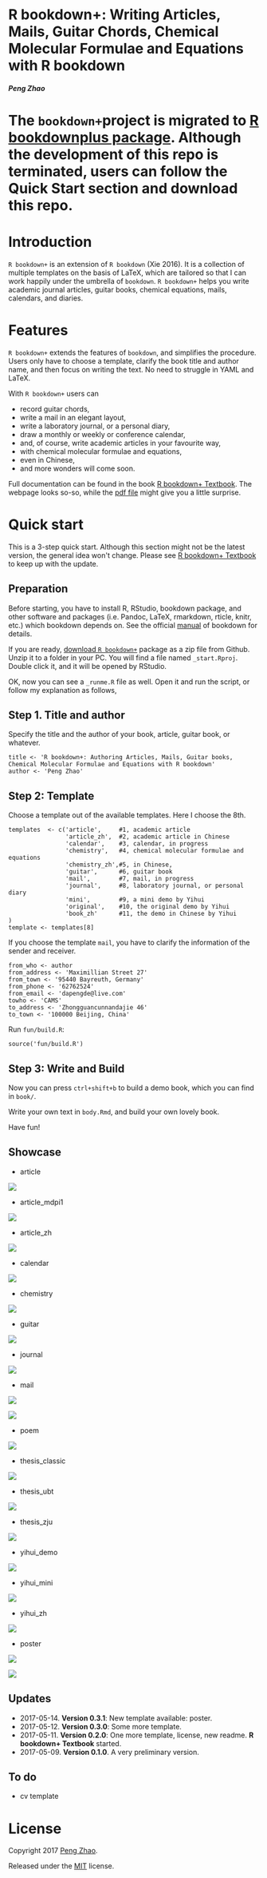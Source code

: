 
R bookdown+: Writing Articles, Mails, Guitar Chords, Chemical Molecular Formulae and Equations with R bookdown
==============================================================================================================

#### *Peng Zhao*

# **The `bookdown+`project is migrated to [R bookdownplus package](https://github.com/pzhaonet/bookdownplus). Although the development of this repo is terminated, users can follow the Quick Start section and download this repo.**

# Introduction

`R bookdown+` is an extension of `R bookdown` (Xie 2016). It is a collection of
multiple templates on the basis of LaTeX, which are tailored so that I can work happily under the umbrella of `bookdown`. `R bookdown+` helps you write academic journal articles, guitar books, chemical equations, mails, calendars, and diaries.

# Features

`R bookdown+` extends the features of `bookdown`, and simplifies the procedure. Users only have to choose a template, clarify the book title and author name, and then focus on writing the text. No need to struggle in YAML and LaTeX. 

With `R bookdown+` users can

-   record guitar chords,
-   write a mail in an elegant layout,
-   write a laboratory journal, or a personal diary,
-   draw a monthly or weekly or conference calendar,
-   and, of course, write academic articles in your favourite way,
-   with chemical molecular formulae and equations,
-   even in Chinese,
-   and more wonders will come soon.

Full documentation can be found in the book [R bookdown+ Textbook](https://bookdown.org/baydap/bookdown-plus). The webpage looks so-so, while the [pdf file](https://bookdown.org/baydap/bookdown-plus/bookdown-plus.pdf) might give you a little surprise.  

# Quick start

This is a 3-step quick start. Although this section might not be the latest version, the general idea won't change. Please see [R bookdown+ Textbook](https://bookdown.org/baydap/bookdown) to keep up with the update.

## Preparation

Before starting, you have to install R, RStudio, bookdown package, and
other software and packages (i.e. Pandoc, LaTeX, rmarkdown, rticle,
knitr, etc.) which bookdown depends on. See the official [manual](https://bookdown.org/yihui/bookdown/) of
bookdown for details.

If you are ready, [download
`R bookdown+`](https://github.com/pzhaonet/bookdown-plus/archive/master.zip)
package as a zip file from Github. Unzip it to a folder in your PC. You
will find a file named `_start.Rproj`. Double click it, and it will be
opened by RStudio.

OK, now you can see a `_runme.R` file as well. Open it and run the
script, or follow my explanation as follows,

## Step 1. Title and author

Specify the title and the author of your book, article, guitar book, or
whatever.

``` {.r}
title <- 'R bookdown+: Authoring Articles, Mails, Guitar books, Chemical Molecular Formulae and Equations with R bookdown'
author <- 'Peng Zhao'
```

## Step 2: Template

Choose a template out of the available templates. Here I choose the 8th.

``` {.r}
templates  <- c('article',     #1, academic article
                'article_zh',  #2, academic article in Chinese
                'calendar',    #3, calendar, in progress
                'chemistry',   #4, chemical molecular formulae and equations
                'chemistry_zh',#5, in Chinese,
                'guitar',      #6, guitar book
                'mail',        #7, mail, in progress
                'journal',     #8, laboratory journal, or personal diary
                'mini',        #9, a mini demo by Yihui
                'original',    #10, the original demo by Yihui
                'book_zh'      #11, the demo in Chinese by Yihui
)
template <- templates[8]
```

If you choose the template `mail`, you have to clarify the information
of the sender and receiver.

``` {.r}
from_who <- author
from_address <- 'Maximillian Street 27'
from_town <- '95440 Bayreuth, Germany'
from_phone <- '62762524'
from_email <- 'dapengde@live.com'
towho <- 'CAMS'
to_address <- 'Zhongguancunnandajie 46'
to_town <- '100000 Beijing, China'
```

Run `fun/build.R`:

``` {.r}
source('fun/build.R')
```

## Step 3: Write and Build

Now you can press `ctrl+shift+b` to build a demo book, which you can
find in `book/`.

Write your own text in `body.Rmd`, and build your own lovely book.

Have fun!


## Showcase

- article

![](showcase/bookdown+article.jpg)

- article_mdpi1

![](showcase/bookdown+article_mdpi.jpg)

- article_zh

![](showcase/bookdown+article_zh.jpg)

- calendar

![](showcase/bookdown+calendar.jpg)

- chemistry

![](showcase/bookdown+chemistry.jpg)

- guitar

![](showcase/bookdown+guitar.jpg)

- journal

![](showcase/bookdown+journal.jpg)

- mail

![](showcase/bookdown+mail.jpg)

![](showcase/bookdown+mail2.png)

- poem

![](showcase/bookdown+poem.jpg)

- thesis_classic

![](showcase/bookdown+thesis_classic.jpg)

- thesis_ubt

![](showcase/bookdown+thesis_ubt.jpg)

- thesis_zju

![](showcase/bookdown+thesis_zju.jpg)

- yihui_demo

![](showcase/bookdown+yihui_demo.jpg)

- yihui_mini

![](showcase/bookdown+yihui_mini.jpg)

- yihui_zh

![](showcase/bookdown+yihui_zh.jpg)

- poster

![](showcase/bookdown+poster_ocean.jpg)

![](showcase/bookdown+poster_eco.jpg)

## Updates
- 2017-05-14. **Version 0.3.1**: New template available: poster.
- 2017-05-12. **Version 0.3.0**: Some more template.
- 2017-05-11. **Version 0.2.0**: One more template, license, new readme. **R bookdown+ Textbook** started.
- 2017-05-09. **Version 0.1.0**. A very preliminary version.

## To do

-   cv template

# License

Copyright 2017 [Peng Zhao](http://pzhao.org).

Released under the [MIT](https://github.com/pzhaonet/bookdown-plus/blob/master/LICENSE.md) license.